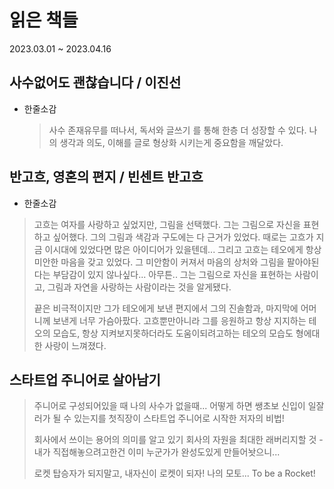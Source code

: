 # 읽은 책들

2023.03.01 ~ 2023.04.16

## 사수없어도 괜찮습니다 / 이진선

- 한줄소감
  > 사수 존재유무를 떠나서, 독서와 글쓰기 를 통해 한층 더 성장할 수 있다. 나의 생각과 의도, 이해를 글로 형상화 시키는게 중요함을 깨달았다.

## 반고흐, 영혼의 편지 / 빈센트 반고흐

- 한줄소감

> 고흐는 여자를 사랑하고 싶었지만, 그림을 선택했다.
> 그는 그림으로 자신을 표현하고 싶어했다.
> 그의 그림과 색감과 구도에는 다 근거가 있었다.
> 때로는 고흐가 지금 이시대에 있었다면 많은 아이디어가 있을텐데... 그리고 고흐는 테오에게 항상 미안한 마음을 갖고 있었다. 그 미안함이 커져서 마음의 상처와 그림을 팔아야된다는 부담감이 있지 않나싶다...
> 아무튼.. 그는 그림으로 자신을 표현하는 사람이고, 그림과 자연을 사랑하는 사람이라는 것을 알게됐다.
>
> 끝은 비극적이지만 그가 테오에게 보낸 편지에서 그의 진솔함과, 마지막에 어머니께 보낸게 너무 가슴아팠다.
> 고흐뿐만아니라 그를 응원하고 항상 지지하는 테오의 모습도, 항상 지켜보지못하더라도 도움이되려고하는 테오의 모습도 형에대한 사랑이 느껴졌다.

## 스타트업 주니어로 살아남기

> 주니어로 구성되어있을 때
> 나의 사수가 없을때...
> 어떻게 하면 쌩초보 신입이 일잘러가 될 수 있는지를
> 첫직장이 스타트업 주니어로 시작한 저자의 비법!
>
> 회사에서 쓰이는 용어의 의미를 알고 있기
> 회사의 자원을 최대한 래버리지할 것 - 내가 직접해놓으려고한건 이미 누군가가 완성도있게 만들어놧으니...
>
> 로켓 탑승자가 되지말고, 내자신이 로켓이 되자!
> 나의 모토... To be a Rocket!
